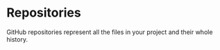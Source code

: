 # Repositories

GitHub repositories represent all the files in your project and their whole history.
